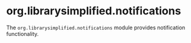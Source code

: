 org.librarysimplified.notifications
===

The `org.librarysimplified.notifications` module provides notification
functionality.
